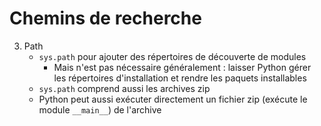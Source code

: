 # Chemins de recherche

3. Path
    - `sys.path` pour ajouter des répertoires de découverte de modules
        - Mais n'est pas nécessaire généralement : laisser Python gérer les répertoires d'installation et rendre les paquets installables
    - `sys.path` comprend aussi les archives zip
    - Python peut aussi exécuter directement un fichier zip (exécute le module `__main__`) de l'archive
